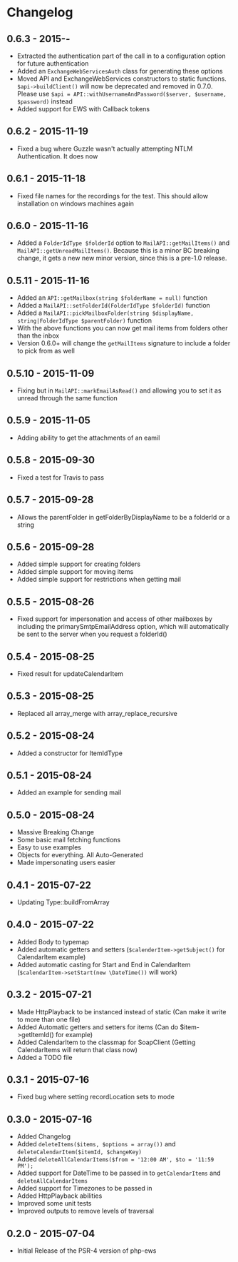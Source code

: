 # Changelog

## 0.6.3 - 2015-*-*
 * Extracted the authentication part of the call in to a configuration option for future authentication
 * Added an `ExchangeWebServicesAuth` class for generating these options
 * Moved API and ExchangeWebServices constructors to static functions. `$api->buildClient()` will now be deprecated and
 removed in 0.7.0. Please use `$api = API::withUsernameAndPassword($server, $username, $password)` instead
 * Added support for EWS with Callback tokens

## 0.6.2 - 2015-11-19
 * Fixed a bug where Guzzle wasn't actually attempting NTLM Authentication. It does now

## 0.6.1 - 2015-11-18
 * Fixed file names for the recordings for the test. This should allow installation on windows machines again

## 0.6.0 - 2015-11-16
 * Added a `FolderIdType $folderId` option to `MailAPI::getMailItems()` and `MailAPI::getUnreadMailItems()`. Because this
 is a minor BC breaking change, it gets a new new minor version, since this is a pre-1.0 release.

## 0.5.11 - 2015-11-16
 * Added an `API::getMailbox(string $folderName = null)` function
 * Added a `MailAPI::setFolderId(FolderIdType $folderId)` function
 * Added a `MailAPI::pickMailboxFolder(string $displayName, string|FolderIdType $parentFolder)` function
 * With the above functions you can now get mail items from folders other than the inbox
 * Version 0.6.0+ will change the `getMailItems` signature to include a folder to pick from as well

## 0.5.10 - 2015-11-09
 * Fixing but in `MailAPI::markEmailAsRead()` and allowing you to set it as unread through the same function

## 0.5.9 - 2015-11-05
 * Adding ability to get the attachments of an eamil

## 0.5.8 - 2015-09-30
 * Fixed a test for Travis to pass

## 0.5.7 - 2015-09-28
 * Allows the parentFolder in getFolderByDisplayName to be a folderId or a string

## 0.5.6 - 2015-09-28
 * Added simple support for creating folders
 * Added simple support for moving items
 * Added simple support for restrictions when getting mail

## 0.5.5 - 2015-08-26
 * Fixed support for impersonation and access of other mailboxes by including the primarySmtpEmailAddress option, which
 will automatically be sent to the server when you request a folderId()

## 0.5.4 - 2015-08-25
 * Fixed result for updateCalendarItem

## 0.5.3 - 2015-08-25
 * Replaced all array_merge with array_replace_recursive

## 0.5.2 - 2015-08-24
 * Added a constructor for ItemIdType

## 0.5.1 - 2015-08-24
 * Added an example for sending mail

## 0.5.0 - 2015-08-24
 * Massive Breaking Change
 * Some basic mail fetching functions
 * Easy to use examples
 * Objects for everything. All Auto-Generated
 * Made impersonating users easier

## 0.4.1 - 2015-07-22
 * Updating Type::buildFromArray

## 0.4.0 - 2015-07-22
 * Added Body to typemap
 * Added automatic getters and setters (`$calenderItem->getSubject()` for CalendarItem example)
 * Added automatic casting for Start and End in CalendarItem (`$calendarItem->setStart(new \DateTime())` will work)

## 0.3.2 - 2015-07-21
 * Made HttpPlayback to be instanced instead of static (Can make it write to more than one file)
 * Added Automatic getters and setters for items (Can do $item->getItemId() for example)
 * Added CalendarItem to the classmap for SoapClient (Getting CalendarItems will return that class now)
 * Added a TODO file

## 0.3.1 - 2015-07-16
 * Fixed bug where setting recordLocation sets to mode

## 0.3.0 - 2015-07-16
 * Added Changelog
 * Added `deleteItems($items, $options = array())` and `deleteCalendarItem($itemId, $changeKey)`
 * Added `deleteAllCalendarItems($from = '12:00 AM', $to = '11:59 PM');`
 * Added support for DateTime to be passed in to `getCalendarItems` and `deleteAllCalendarItems`
 * Added support for Timezones to be passed in
 * Added HttpPlayback abilities
 * Improved some unit tests
 * Improved outputs to remove levels of traversal

## 0.2.0 - 2015-07-04
 * Initial Release of the PSR-4 version of php-ews
